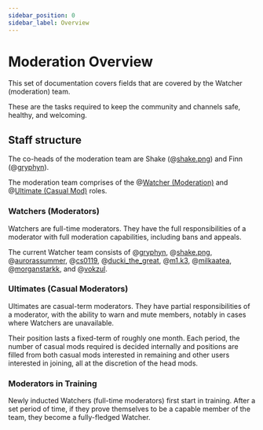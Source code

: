 ```yaml
---
sidebar_position: 0
sidebar_label: Overview
---
```


# Moderation Overview

This set of documentation covers fields that are covered by the Watcher (moderation) team.

These are the tasks required to keep the community and channels safe, healthy, and welcoming.

## Staff structure

The co-heads of the moderation team are Shake (@[shake.png](1034384071415050300)) and Finn (@[gryphyn](425133411837935628)).

The moderation team comprises of the @[Watcher (Moderation)](0) and @[Ultimate (Casual Mod)](0) roles.

### Watchers (Moderators)

Watchers are full-time moderators. They have the full responsibilities of a moderator with full moderation capabilities, including bans and appeals.

The current Watcher team consists of @[gryphyn](425133411837935628), @[shake.png](1034384071415050300), @[aurorassummer](1372392956819935383), @[cs0119](582080465482285056), @[ducki_the_great](1173791198545203212), @[m1.k3](179401941334491138), @[milkaatea](816736666361528381), @[morganstarkk](1164870671302660222), and @[vokzul](162453378364997633).

### Ultimates (Casual Moderators)

Ultimates are casual-term moderators. They have partial responsibilities of a moderator, with the ability to warn and mute members, notably in cases where Watchers are unavailable.

Their position lasts a fixed-term of roughly one month. Each period, the number of casual mods required is decided internally and positions are filled from both casual mods interested in remaining and other users interested in joining, all at the discretion of the head mods.

### Moderators in Training

Newly inducted Watchers (full-time moderators) first start in training. After a set period of time, if they prove themselves to be a capable member of the team, they become a fully-fledged Watcher.
